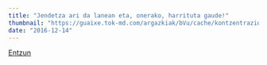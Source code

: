 ```yaml
---
title: "Jendetza ari da lanean eta, onerako, harrituta gaude!"
thumbnail: "https://guaixe.tok-md.com/argazkiak/bVu/cache/kontzentrazioa_content.JPG"
date: "2016-12-14"
---
```

[Entzun](https://guaixe.eus/altsasu/1481743121762-jendetza-ari-da-lanean-eta-onerako-harrituta-gaude)
